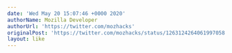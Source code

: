 ```yaml
---
date: 'Wed May 20 15:07:46 +0000 2020'
authorName: Mozilla Developer
authorUrl: 'https://twitter.com/mozhacks'
originalPost: 'https://twitter.com/mozhacks/status/1263124264061997058'
layout: like
---
```

